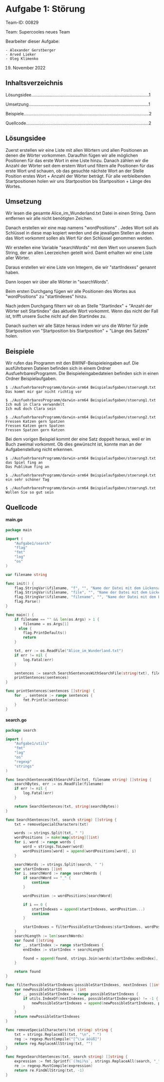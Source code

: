 # Aufgabe 1: Störung

Team-ID: 00829

Team: Supercooles neues Team

Bearbeiter dieser Aufgabe:

    - Alexander Gerstberger
    - Arved Lieker
    - Oleg Klimenko

19. November 2022

## Inhaltsverzeichnis

Lösungsidee………………………………………………………………………………..….1

Umsetzung…………………………………………………………………………………..…1

Beispiele………………………………………………………………………………………...2

Quellcode……………………………………………………………………………………….2

## Lösungsidee

Zuerst erstellen wir eine Liste mit allen Wörtern und allen Positionen an denen die Wörter vorkommen. Daraufhin fügen wir alle möglichen Positionen für das erste Wort in eine Liste hinzu. Danach zählen wir die Anzahl der Wörter seit dem erstem Wort und filtern alle Positionen für das erste Wort und schauen, ob das gesuchte nächste Wort an der Stelle Position erstes Wort + Anzahl der Wörter beträgt. Für alle verbleibenden Startpositionen holen wir uns Startposition bis Startposition + Länge des Wortes.

## Umsetzung

Wir lesen die gesamte Alice_im_Wunderland.txt Datei in einen String. Dann entfernen wir alle nicht benötigten Zeichen.

Danach erstellen wir eine map namens "wordPositions" . Jedes Wort soll als Schlüssel in diese map kopiert werden und die jewaligen Stellen an denen das Wort vorkommt sollen als Wert für den Schlüssel genommen werden.

Wir erstellen eine Variable "searchWords" mit dem Wert von unserem Such String, der an allen Leerzeichen geteilt wird. Damit erhalten wir eine Liste aller Wörter.

Daraus erstellen wir eine Liste von Integern, die wir "startIndexes" genannt haben.

Dann loopen wir über alle Wörter in "searchWords".

Beim ersten Durchgang fügen wir alle Positionen des Wortes aus "wordPositions" zu "startIndexes" hinzu.

Nach jedem Durchgang filtern wir ob an Stelle "Startindex" + "Anzahl der Wörter seit Startindex" das aktuelle Wort vorkommt. Wenn das nicht der Fall ist, trifft unsere Suche nicht auf den Startindex zu.

Danach suchen wir alle Sätze heraus indem wir uns die Wörter für jede Startposition von "Startposition bis Startposition" + "Länge des Satzes" holen.

## Beispiele

Wir rufen das Programm mit den BWINF-Beispieleingaben auf. Die ausführbaren Dateien befinden sich in einem Ordner AusfuehrbaresProgramm. Die Beispieleingabedateien befinden sich in einen Ordner Beispielaufgaben.

```shell
$ ./AusfuehrbaresProgramm/darwin-arm64 Beispielaufgaben/stoerung0.txt
Das kommt mir gar nicht richtig vor
```

```shell
$ ./AusfuehrbaresProgramm/darwin-arm64 Beispielaufgaben/stoerung1.txt
Ich muß in Clara verwandelt
Ich muß doch Clara sein
```

```shell
$ ./AusfuehrbaresProgramm/darwin-arm64 Beispielaufgaben/stoerung2.txt
Fressen Katzen gern Spatzen
Fressen Katzen gern Spatzen
Fressen Spatzen gern Katzen
```

Bei dem vorigen Beispiel kommt der eine Satz doppelt heraus, weil er im Buch zweimal vorkommt. Ob dies gewünscht ist, konnte man an der Aufgabenstellung nicht erkennen. 

```shell
$ ./AusfuehrbaresProgramm/darwin-arm64 Beispielaufgaben/stoerung3.txt
das Spiel fing an
Das Publikum fing an
```

```shell
$ ./AusfuehrbaresProgramm/darwin-arm64 Beispielaufgaben/stoerung4.txt
ein sehr schöner Tag
```

```shell
$ ./AusfuehrbaresProgramm/darwin-arm64 Beispielaufgaben/stoerung5.txt
Wollen Sie so gut sein
```

## 

## 

## 

## 

## Quellcode

#### main.go

```go
package main

import (
	"Aufgabe1/search"
	"flag"
	"fmt"
	"log"
	"os"
)

var filename string

func init() {
	flag.StringVar(&filename, "f", "", "Name der Datei mit dem Lückensatz")
	flag.StringVar(&filename, "file", "", "Name der Datei mit dem Lückensatz")
	flag.StringVar(&filename, "filename", "", "Name der Datei mit dem Lückensatz")
	flag.Parse()
}

func main() {
	if filename == "" && len(os.Args) > 1 {
		filename = os.Args[1]
	} else {
		flag.PrintDefaults()
		return
	}

	txt, err := os.ReadFile("Alice_im_Wunderland.txt")
	if err != nil {
		log.Fatal(err)
	}

	sentences := search.SearchSentencesWithSearchFile(string(txt), filename)
	printSentences(sentences)
}

func printSentences(sentences []string) {
	for _, sentence := range sentences {
		fmt.Println(sentence)
	}
}

```

#### search.go

```go
package search

import (
	"Aufgabe1/utils"
	"fmt"
	"log"
	"os"
	"regexp"
	"strings"
)

func SearchSentencesWithSearchFile(txt, filename string) []string {
	searchBytes, err := os.ReadFile(filename)
	if err != nil {
		log.Fatal(err)
	}

	return SearchSentences(txt, string(searchBytes))
}

func SearchSentences(txt, search string) []string {
	txt = removeSpecialCharacters(txt)

	words := strings.Split(txt, " ")
	wordPositions := make(map[string][]int)
	for i, word := range words {
		word = strings.ToLower(word)
		wordPositions[word] = append(wordPositions[word], i)
	}

	searchWords := strings.Split(search, " ")
	var startIndexes []int
	for i, searchWord := range searchWords {
		if searchWord == "_" {
			continue
		}

		wordPosition := wordPositions[searchWord]

		if i == 0 {
			startIndexes = append(startIndexes, wordPosition...)
			continue
		}

		startIndexes = filterPossibleStartIndexes(startIndexes, wordPosition, i)
	}
	searchLength := len(searchWords)
	var found []string
	for _, startIndex := range startIndexes {
		endIndex := startIndex + searchLength

		found = append(found, strings.Join(words[startIndex:endIndex], " "))
	}

	return found
}

func filterPossibleStartIndexes(possibleStartIndexes, nextIndexes []int, gaps int) []int {
	var newPossibleStartIndexes []int
	for _, possibleStartIndex := range possibleStartIndexes {
		if utils.IndexOf(nextIndexes, possibleStartIndex+gaps) != -1 {
			newPossibleStartIndexes = append(newPossibleStartIndexes, possibleStartIndex)
		}
	}
	return newPossibleStartIndexes
}

func removeSpecialCharacters(txt string) string {
	txt = strings.ReplaceAll(txt, "\n", " ")
	reg := regexp.MustCompile("[^\\w äöüß]")
	return reg.ReplaceAllString(txt, "")
}

func RegexSearchSentences(txt, search string) []string {
	expression := fmt.Sprintf(`(?mi)%s`, strings.ReplaceAll(search, "_", "\\w+"))
	re := regexp.MustCompile(expression)
	return re.FindAllString(txt, -1)
}
```